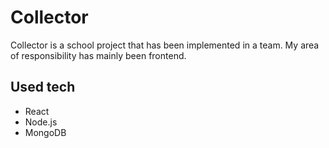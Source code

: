 # Collector

Collector is a school project that has been implemented in a team. My area of responsibility has mainly been frontend.

## Used tech

* React
* Node.js 
* MongoDB
